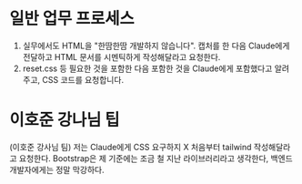 # 일반 업무 프로세스
1. 실무에서도 HTML을 "한땀한땀 개발하지 않습니다". 캡처를 한 다음 Claude에게 전달하고 HTML 문서를 시멘틱하게 작성해달라고 요청한다.
2. reset.css 등 필요한 것을 포함한 다음 포함한 것을 Claude에게 포함했다고 알려주고, CSS 코드를 요청합니다. 


# 이호준 강나님 팁
(이호준 강사님 팀) 저는 Claude에게 CSS 요구하지 X
처음부터 tailwind 작성해달라고 요청한다. Bootstrap은 제 기준에는 조금 철 지난 라이브러리라고 생각한다, 백엔드 개발자에게는 정말 막강하다.